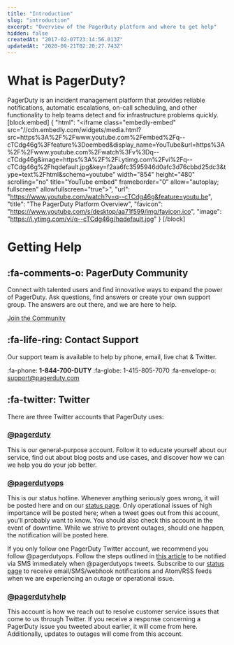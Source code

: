 ```yaml
---
title: "Introduction"
slug: "introduction"
excerpt: "Overview of the PagerDuty platform and where to get help"
hidden: false
createdAt: "2017-02-07T23:14:56.013Z"
updatedAt: "2020-09-21T02:20:27.743Z"
---
```

# What is PagerDuty? 

PagerDuty is an incident management platform that provides reliable notifications, automatic escalations, on-call scheduling, and other functionality to help teams detect and fix infrastructure problems quickly.
[block:embed]
{
  "html": "<iframe class=\"embedly-embed\" src=\"//cdn.embedly.com/widgets/media.html?src=https%3A%2F%2Fwww.youtube.com%2Fembed%2Fq--cTCdg46g%3Ffeature%3Doembed&display_name=YouTube&url=https%3A%2F%2Fwww.youtube.com%2Fwatch%3Fv%3Dq--cTCdg46g&image=https%3A%2F%2Fi.ytimg.com%2Fvi%2Fq--cTCdg46g%2Fhqdefault.jpg&key=f2aa6fc3595946d0afc3d76cbbd25dc3&type=text%2Fhtml&schema=youtube\" width=\"854\" height=\"480\" scrolling=\"no\" title=\"YouTube embed\" frameborder=\"0\" allow=\"autoplay; fullscreen\" allowfullscreen=\"true\"></iframe>",
  "url": "https://www.youtube.com/watch?v=q--cTCdg46g&feature=youtu.be",
  "title": "The PagerDuty Platform Overview",
  "favicon": "https://www.youtube.com/s/desktop/aa71f599/img/favicon.ico",
  "image": "https://i.ytimg.com/vi/q--cTCdg46g/hqdefault.jpg"
}
[/block]
# Getting Help

## :fa-comments-o: PagerDuty Community

Connect with talented users and find innovative ways to expand the power of PagerDuty. Ask questions, find answers or create your own support group. The answers are out there, and we are here to help.

[Join the Community](https://community.pagerduty.com?u=jcurreee&utm_source=web&utm_campaign=kb_intro_article&utm_medium=link)

## :fa-life-ring: Contact Support

Our support team is available to help by phone, email, live chat & Twitter.

:fa-phone: **1-844-700-DUTY**
:fa-globe: 1-415-805-7070
:fa-envelope-o: [support@pagerduty.com](mailto:support@pagerduty.com)

## :fa-twitter: Twitter

There are three Twitter accounts that PagerDuty uses:

### [@pagerduty](https://twitter.com/pagerduty)

This is our general-purpose account. Follow it to educate yourself about our service, find out about blog posts and use cases, and discover how we can we help you do your job better.

### [@pagerdutyops](https://twitter.com/pagerdutyops)

This is our status hotline. Whenever anything seriously goes wrong, it will be posted here and on our [status page](http://status.pagerduty.com/). Only operational issues of high importance will be posted here; when a tweet goes out from this account, you'll probably want to know. You should also check this account in the event of downtime. While we strive to prevent outages, should one happen, the notification will be posted here.

If you only follow one PagerDuty Twitter account, we recommend you follow @pagerdutyops. Follow the steps outlined in [this article](doc:pagerduty-outage-notifications) to be notified via SMS immediately when @pagerdutyops tweets. Subscribe to our [status page](http://status.pagerduty.com/) to receive email/SMS/webhook notifications and Atom/RSS feeds when we are experiencing an outage or operational issue.

### [@pagerdutyhelp](https://twitter.com/pagerdutyhelp)

This account is how we reach out to resolve customer service issues that come to us through Twitter. If you receive a response concerning a PagerDuty issue you tweeted about earlier, it will come from here. Additionally, updates to outages will come from this account.